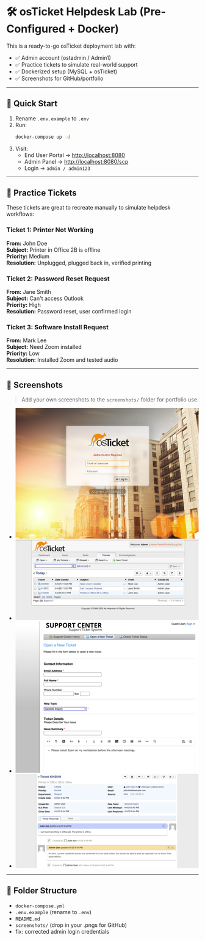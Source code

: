 # 🛠️ osTicket Helpdesk Lab (Pre-Configured + Docker)

This is a ready-to-go osTicket deployment lab with:

- ✅ Admin account (ostadmin / Admin1)
- ✅ Practice tickets to simulate real-world support
- ✅ Dockerized setup (MySQL + osTicket)
- ✅ Screenshots for GitHub/portfolio

---

## 🚀 Quick Start

1. Rename `.env.example` to `.env`
2. Run:
   ```bash
   docker-compose up -d
   ```
3. Visit:  
   - End User Portal → [http://localhost:8080](http://localhost:8080)  
   - Admin Panel → [http://localhost:8080/scp](http://localhost:8080/scp)  
   - Login → `admin / admin123`

---

## 🎫 Practice Tickets

These tickets are great to recreate manually to simulate helpdesk workflows:

### Ticket 1: Printer Not Working  
**From:** John Doe  
**Subject:** Printer in Office 2B is offline  
**Priority:** Medium  
**Resolution:** Unplugged, plugged back in, verified printing

### Ticket 2: Password Reset Request  
**From:** Jane Smith  
**Subject:** Can't access Outlook  
**Priority:** High  
**Resolution:** Password reset, user confirmed login

### Ticket 3: Software Install Request  
**From:** Mark Lee  
**Subject:** Need Zoom installed  
**Priority:** Low  
**Resolution:** Installed Zoom and tested audio

---

## 📸 Screenshots

> Add your own screenshots to the `screenshots/` folder for portfolio use.

- ![Login](screenshots/screenshot-login.png)
- ![Ticket List](screenshots/screenshot-tickets.png)
- ![Reply](screenshots/screenshot-reply.png)
- ![Resolved](screenshots/screenshot-resolved.png)

---

## 🧰 Folder Structure

- `docker-compose.yml`
- `.env.example` (rename to `.env`)
- `README.md`
- `screenshots/` (drop in your .pngs for GitHub)
- fix: corrected admin login credentials
